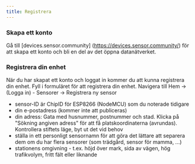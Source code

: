 ```yaml
---
title: Registrera
---
```


### Skapa ett konto

Gå till [devices.sensor.community] (https://devices.sensor.community/) för att skapa ett konto och bli en del av det öppna datanätverket.


### Registrera din enhet
När du har skapat ett konto och loggat in kommer du att kunna registrera din enhet. Fyll i formuläret för att registrera din enhet. Navigera till Hem -> (Logga in) - Sensorer -> Registrera ny sensor

* sensor-ID är ChipID för ESP8266 (NodeMCU) som du noterade tidigare
* din e-postadress (kommer inte att publiceras)
* din adress: Gata med husnummer, postnummer och stad. Klicka på "Sökning angiven adress" för att få platskoordinaterna (avrundas). Kontrollera stiftets läge, byt ut det vid behov
* ställa in ett personligt sensornamn för att göra det lättare att separera dem om du har flera sensorer (som trädgård, sensor för mamma, ...)
* stationens omgivning - t.ex. höjd över mark, sida av vägen, hög trafikvolym, fritt fält eller liknande